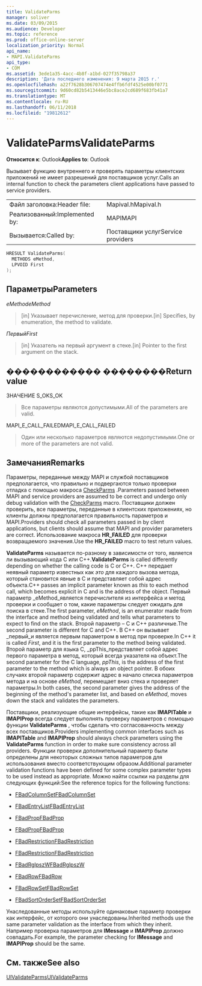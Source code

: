 ```yaml
---
title: ValidateParms
manager: soliver
ms.date: 03/09/2015
ms.audience: Developer
ms.topic: reference
ms.prod: office-online-server
localization_priority: Normal
api_name:
- MAPI.ValidateParms
api_type:
- COM
ms.assetid: 3ede1a35-4acc-4b8f-a1bd-027f35798a37
description: 'Дата последнего изменения: 9 марта 2015 г.'
ms.openlocfilehash: a22f7628b306707474e4ffb6fdf4525e00bf0771
ms.sourcegitcommit: 9d60cd82b5413446e5bc8ace2cd689f683fb41a7
ms.translationtype: MT
ms.contentlocale: ru-RU
ms.lasthandoff: 06/11/2018
ms.locfileid: "19812612"
---
```

# <a name="validateparms"></a><span data-ttu-id="01d6c-103">ValidateParms</span><span class="sxs-lookup"><span data-stu-id="01d6c-103">ValidateParms</span></span>

  
  
<span data-ttu-id="01d6c-104">**Относится к**: Outlook</span><span class="sxs-lookup"><span data-stu-id="01d6c-104">**Applies to**: Outlook</span></span> 
  
<span data-ttu-id="01d6c-105">Вызывает функцию внутреннего и проверять параметры клиентских приложений не имеет разрешений для поставщиков услуг.</span><span class="sxs-lookup"><span data-stu-id="01d6c-105">Calls an internal function to check the parameters client applications have passed to service providers.</span></span> 
  
|||
|:-----|:-----|
|<span data-ttu-id="01d6c-106">Файл заголовка:</span><span class="sxs-lookup"><span data-stu-id="01d6c-106">Header file:</span></span>  <br/> |<span data-ttu-id="01d6c-107">Mapival.h</span><span class="sxs-lookup"><span data-stu-id="01d6c-107">Mapival.h</span></span>  <br/> |
|<span data-ttu-id="01d6c-108">Реализованный:</span><span class="sxs-lookup"><span data-stu-id="01d6c-108">Implemented by:</span></span>  <br/> |<span data-ttu-id="01d6c-109">MAPI</span><span class="sxs-lookup"><span data-stu-id="01d6c-109">MAPI</span></span>  <br/> |
|<span data-ttu-id="01d6c-110">Вызывается:</span><span class="sxs-lookup"><span data-stu-id="01d6c-110">Called by:</span></span>  <br/> |<span data-ttu-id="01d6c-111">Поставщики услуг</span><span class="sxs-lookup"><span data-stu-id="01d6c-111">Service providers</span></span>  <br/> |
   
```cpp
HRESULT ValidateParms(
  METHODS eMethod,
  LPVOID First
);
```

## <a name="parameters"></a><span data-ttu-id="01d6c-112">Параметры</span><span class="sxs-lookup"><span data-stu-id="01d6c-112">Parameters</span></span>

 <span data-ttu-id="01d6c-113">_eMethod_</span><span class="sxs-lookup"><span data-stu-id="01d6c-113">_eMethod_</span></span>
  
> <span data-ttu-id="01d6c-114">[in] Указывает перечисление, метод для проверки.</span><span class="sxs-lookup"><span data-stu-id="01d6c-114">[in] Specifies, by enumeration, the method to validate.</span></span> 
    
 <span data-ttu-id="01d6c-115">_Первый_</span><span class="sxs-lookup"><span data-stu-id="01d6c-115">_First_</span></span>
  
> <span data-ttu-id="01d6c-116">[in] Указатель на первый аргумент в стеке.</span><span class="sxs-lookup"><span data-stu-id="01d6c-116">[in] Pointer to the first argument on the stack.</span></span>
    
## <a name="return-value"></a><span data-ttu-id="01d6c-117">������������ ��������</span><span class="sxs-lookup"><span data-stu-id="01d6c-117">Return value</span></span>

<span data-ttu-id="01d6c-118">ЗНАЧЕНИЕ S_OK</span><span class="sxs-lookup"><span data-stu-id="01d6c-118">S_OK</span></span> 
  
> <span data-ttu-id="01d6c-119">Все параметры являются допустимыми.</span><span class="sxs-lookup"><span data-stu-id="01d6c-119">All of the parameters are valid.</span></span> 
    
<span data-ttu-id="01d6c-120">MAPI_E_CALL_FAILED</span><span class="sxs-lookup"><span data-stu-id="01d6c-120">MAPI_E_CALL_FAILED</span></span> 
  
> <span data-ttu-id="01d6c-121">Один или несколько параметров являются недопустимыми.</span><span class="sxs-lookup"><span data-stu-id="01d6c-121">One or more of the parameters are not valid.</span></span>
    
## <a name="remarks"></a><span data-ttu-id="01d6c-122">Замечания</span><span class="sxs-lookup"><span data-stu-id="01d6c-122">Remarks</span></span>

<span data-ttu-id="01d6c-123">Параметры, переданные между MAPI и службой поставщиков предполагается, что правильно и подвергаются только проверки отладка с помощью макроса [CheckParms](checkparms.md) .</span><span class="sxs-lookup"><span data-stu-id="01d6c-123">Parameters passed between MAPI and service providers are assumed to be correct and undergo only debug validation with the [CheckParms](checkparms.md) macro.</span></span> <span data-ttu-id="01d6c-124">Поставщики должен проверить, все параметры, переданные в клиентских приложениях, но клиенты должны предполагается правильность параметров и MAPI.</span><span class="sxs-lookup"><span data-stu-id="01d6c-124">Providers should check all parameters passed in by client applications, but clients should assume that MAPI and provider parameters are correct.</span></span> <span data-ttu-id="01d6c-125">Использование макроса **HR_FAILED** для проверки возвращаемого значения.</span><span class="sxs-lookup"><span data-stu-id="01d6c-125">Use the **HR_FAILED** macro to test return values.</span></span> 
  
 <span data-ttu-id="01d6c-126">**ValidateParms** называется по-разному в зависимости от того, является ли вызывающий кода C или C++.</span><span class="sxs-lookup"><span data-stu-id="01d6c-126">**ValidateParms** is called differently depending on whether the calling code is C or C++.</span></span> <span data-ttu-id="01d6c-127">C++ передает неявный параметр известных как _это_ для каждого вызова метода, который становится явные в C и представляет собой адрес объекта.</span><span class="sxs-lookup"><span data-stu-id="01d6c-127">C++ passes an implicit parameter known as  _this_ to each method call, which becomes explicit in C and is the address of the object.</span></span> <span data-ttu-id="01d6c-128">Первый параметр _eMethod_является перечислителя из интерфейса и метод проверки и сообщает о том, какие параметры следует ожидать для поиска в стеке.</span><span class="sxs-lookup"><span data-stu-id="01d6c-128">The first parameter,  _eMethod_, is an enumerator made from the interface and method being validated and tells what parameters to expect to find on the stack.</span></span> <span data-ttu-id="01d6c-129">Второй параметр – C и C++ различные.</span><span class="sxs-lookup"><span data-stu-id="01d6c-129">The second parameter is different for C and C++.</span></span> <span data-ttu-id="01d6c-130">В C++ он вызывает _первый_и является первым параметром в метод при проверке.</span><span class="sxs-lookup"><span data-stu-id="01d6c-130">In C++ it is called  _First_, and it is the first parameter to the method being validated.</span></span> <span data-ttu-id="01d6c-131">Второй параметр для языка C, _ppThis_представляет собой адрес первого параметра в метод, который всегда указателя на объект.</span><span class="sxs-lookup"><span data-stu-id="01d6c-131">The second parameter for the C language,  _ppThis_, is the address of the first parameter to the method which is always an object pointer.</span></span> <span data-ttu-id="01d6c-132">В обоих случаях второй параметр содержит адрес в начало списка параметров метода и на основе _eMethod_, перемещает вниз стека и проверяет параметры.</span><span class="sxs-lookup"><span data-stu-id="01d6c-132">In both cases, the second parameter gives the address of the beginning of the method's parameter list, and based on  _eMethod_, moves down the stack and validates the parameters.</span></span> 
  
<span data-ttu-id="01d6c-133">Поставщики, реализующие общие интерфейсы, такие как **IMAPITable** и **IMAPIProp** всегда следует выполнять проверку параметров с помощью функции **ValidateParms** , чтобы сделать что согласованность между всех поставщиков.</span><span class="sxs-lookup"><span data-stu-id="01d6c-133">Providers implementing common interfaces such as **IMAPITable** and **IMAPIProp** should always check parameters using the **ValidateParms** function in order to make sure consistency across all providers.</span></span> <span data-ttu-id="01d6c-134">Функции проверки дополнительный параметр были определены для некоторых сложных типов параметров для использования вместо соответствующим образом.</span><span class="sxs-lookup"><span data-stu-id="01d6c-134">Additional parameter validation functions have been defined for some complex parameter types to be used instead as appropriate.</span></span> <span data-ttu-id="01d6c-135">Можно найти ссылки на разделы для следующих функций:</span><span class="sxs-lookup"><span data-stu-id="01d6c-135">See the reference topics for the following functions:</span></span> 
  
- [<span data-ttu-id="01d6c-136">FBadColumnSet</span><span class="sxs-lookup"><span data-stu-id="01d6c-136">FBadColumnSet</span></span>](fbadcolumnset.md)
    
- [<span data-ttu-id="01d6c-137">FBadEntryList</span><span class="sxs-lookup"><span data-stu-id="01d6c-137">FBadEntryList</span></span>](fbadentrylist.md)
    
- [<span data-ttu-id="01d6c-138">FBadProp</span><span class="sxs-lookup"><span data-stu-id="01d6c-138">FBadProp</span></span>](fbadprop.md)
    
- [<span data-ttu-id="01d6c-139">FBadProp</span><span class="sxs-lookup"><span data-stu-id="01d6c-139">FBadProp</span></span>](fbadprop.md)
    
- [<span data-ttu-id="01d6c-140">FBadRestriction</span><span class="sxs-lookup"><span data-stu-id="01d6c-140">FBadRestriction</span></span>](fbadrestriction.md)
    
- [<span data-ttu-id="01d6c-141">FBadRestriction</span><span class="sxs-lookup"><span data-stu-id="01d6c-141">FBadRestriction</span></span>](fbadrestriction.md)
    
- [<span data-ttu-id="01d6c-142">FBadRglpszW</span><span class="sxs-lookup"><span data-stu-id="01d6c-142">FBadRglpszW</span></span>](fbadrglpszw.md)
    
- [<span data-ttu-id="01d6c-143">FBadRow</span><span class="sxs-lookup"><span data-stu-id="01d6c-143">FBadRow</span></span>](fbadrow.md)
    
- [<span data-ttu-id="01d6c-144">FBadRowSet</span><span class="sxs-lookup"><span data-stu-id="01d6c-144">FBadRowSet</span></span>](fbadrowset.md)
    
- [<span data-ttu-id="01d6c-145">FBadSortOrderSet</span><span class="sxs-lookup"><span data-stu-id="01d6c-145">FBadSortOrderSet</span></span>](fbadsortorderset.md)
    
<span data-ttu-id="01d6c-146">Унаследованные методы используйте одинаковые параметр проверки как интерфейс, от которого они унаследованы.</span><span class="sxs-lookup"><span data-stu-id="01d6c-146">Inherited methods use the same parameter validation as the interface from which they inherit.</span></span> <span data-ttu-id="01d6c-147">Например проверка параметров для **IMessage** и **IMAPIProp** должно совпадать.</span><span class="sxs-lookup"><span data-stu-id="01d6c-147">For example, the parameter checking for **IMessage** and **IMAPIProp** should be the same.</span></span> 
  
## <a name="see-also"></a><span data-ttu-id="01d6c-148">См. также</span><span class="sxs-lookup"><span data-stu-id="01d6c-148">See also</span></span>



[<span data-ttu-id="01d6c-149">UlValidateParms</span><span class="sxs-lookup"><span data-stu-id="01d6c-149">UlValidateParms</span></span>](ulvalidateparms.md)

